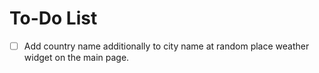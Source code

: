 # To-Do List

- [ ] Add country name additionally to city name at random place weather widget on the main page.
